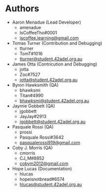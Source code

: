 # Authors
- Aaron Menadue (Lead Developer)
  - amenadue
  - IsCoffeeTho#0001
  - [iscoffee.learning@gmail.com](mailto:iscoffee.learning@gmail.com)
- Tomas Turner (Contribution and Debugging)
  - tturner
  - TomT#1016
  - [tturner@student.42adel.org.au](mailto:tturner@student.42adel.org.au)
- James Otta (Contricution and Debugging)
  - jotta
  - Zoc#7527
  - [jotta@student.42adel.org.au](mailto:jotta@student.42adel.org.au)
- Byron Hawksmith (QA)
  - bhawksmi
  - Titan#4990
  - [bhawksmi@student.42adel.org.au](mailto:bhawksmi@student.42adel.org.au)
- Jaymie Gobbett (QA)
  - jgobbett
  - JayJay#2913
  - [jgobbett@student.42adel.org.au](mailto:jgobbett@student.42adel.org.au)
- Pasquale Rossi (QA)
  - prossi
  - Pasquale Rossi#3642
  - [pasqualerossi919@gmail.com](mailto:pasqualerossi919@gmail.com)
- Coby J. Morris (QA)
  - cmorris
  - CJ\_M#8852
  - [cobym2012@gmail.com](mailto:cobym2012@gmail.com)
- Hope Lucas (Documentation)
  - hlucas
  - hopeisnotbread#6574
  - [hlucas@student.42adel.org.au](mailto:hlucas@student.42adel.org.au)